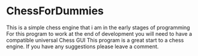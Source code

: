 # ChessForDummies
This is a simple chess engine that i am in the early stages of programming
For this program to work at the end of development you will need to have a compatible universal Chess GUI
This program is a great start to a chess engine.
If you have any suggestions please leave a comment.

